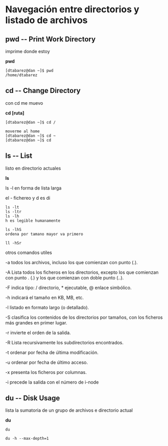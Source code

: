 Navegación entre directorios y listado de archivos
==================================================

## pwd -- Print Work Directory ##

imprime donde estoy

**pwd**

```
[dtabarez@dan ~]$ pwd
/home/dtabarez
```

## cd -- Change Directory ##

con cd me muevo

**cd [ruta]**

```
[dtabarez@dan ~]$ cd /

moverme al home
[dtabarez@dan ~]$ cd ~
[dtabarez@dan ~]$ cd
```

## ls -- List ##

listo en directorio actuales

**ls**

ls -l
en forma de lista larga

el - fichereo y d es di

```
ls -lt
ls -ltr
ls -lh
h es legible humanamente

ls -lhS
ordena por tamano mayor va primero

ll -hSr

```

otros comandos utiles

-a todos los archivos, incluso los que comienzan con punto (.).

-A Lista todos los ficheros en los directorios, excepto los que comienzan con punto . (.) y los que comienzan con doble punto (..).

-F indica tipo: / directorio, * ejecutable, @ enlace simbólico.

-h indicará el tamaño en KB, MB, etc.

-l listado en formato largo (o detallado).

-S clasifica los contenidos de los directorios por tamaños, con los ficheros más grandes en primer lugar.

-r invierte el orden de la salida.

-R Lista recursivamente los subdirectorios encontrados.

-t ordenar por fecha de última modificación.

-u ordenar por fecha de último acceso.

-x presenta los ficheros por columnas.

-i precede la salida con el número de i-node


## du -- Disk Usage ##

lista la sumatoria de un grupo de archivos e directorio actual

**du**

```
du

du -h --max-depth=1

```
